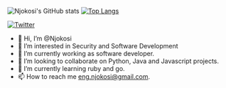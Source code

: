 ![Njokosi's GitHub stats](https://github-readme-stats.vercel.app/api?username=njokosi&show_icons=true&theme=algolia&count_private=true)
[![Top Langs](https://github-readme-stats.vercel.app/api/top-langs/?username=njokosi)](https://github.com/njokosi/github-readme-stats)

[![Twitter](https://img.shields.io/twitter/url/https/twitter.com/cloudposse.svg?style=social&label=Follow%20%40cloudposse)](https://twitter.com/cloudposse)

- 👋 Hi, I’m @Njokosi
- 👀 I’m interested in Security and Software Development
- 🌱 I’m currently working as software developer.
- 💞️ I’m looking to collaborate on Python, Java and Javascript projects.
- 🌱 I’m currently learning ruby and go.
- 📫 How to reach me eng.njokosi@gmail.com.
<!---
Njokosi/Njokosi is a ✨ special ✨ repository because its `README.md` (this file) appears on your GitHub profile.
You can click the Preview link to take a look at your changes.
--->
